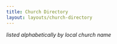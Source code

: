 ```yaml
---
title: Church Directory
layout: layouts/church-directory
---
```


_listed alphabetically by local church name_
